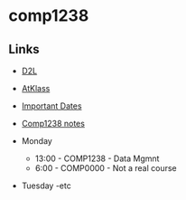 # comp1238
## Links
- [D2L](https://learn.georgebrown.ca)
- [AtKlass](https://app.atklass.com)
- [Important Dates](https://www.georgebrown.ca/current-students/important-dates?term=27246&category=131)
- [Comp1238 notes](comp1238.md)
 
- Monday
  - 13:00 - COMP1238 - Data Mgmnt
  - 6:00 - COMP0000 - Not a real course
- Tuesday
  -etc
